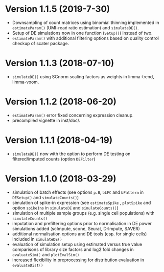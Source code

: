
# Version 1.1.5 (2019-7-30)

* Downsampling of count matrices using binomial thinning implemented in `estimateParam()` (UMI-read ratio estimation) and `simulateDE()`.
* Setup of DE simulations now in one function (`Setup()`) instead of two.
* `estimateParam()` with additional filtering options based on quality control checkup of scater package.

# Version 1.1.3 (2018-07-10)

* `simulateDE()` using SCnorm scaling factors as weights in limma-trend, limma-voom.

# Version 1.1.2 (2018-06-20)

* `estimateParam()` error fixed concerning expression cleanup.
* precompiled vignette in inst/doc/.

# Version 1.1.1 (2018-04-19)

* `simulateDE()` now with the option to perform DE testing on filtered/imputed counts (option `DEFilter`)

# Version 1.1.0 (2018-03-29)

* simulation of batch effects (see options `p.B`, `bLFC` and `bPattern` in `DESetup()` and `simulateCounts()`)
* simulation of spike-in expression (see `estimateSpike` , `plotSpike` and option `spikeIns` in `simulateDE` and `simulateCounts()`)
* simulation of multiple sample groups (e.g. single cell populations) with `simulateCounts()`
* imputation and prefiltering options prior to normalisation in DE power simulations added (scImpute, scone, Seurat, DrImpute, SAVER)
* additional normalisation options and DE tools (esp. for single cells) included in `simulateDE()`
* evaluation of simulation setup using estimated versus true value comparisons of library size factors and log2 fold changes in `evaluateSim()` and `plotEvalSim()`
* increased flexibility in preprocessing for distribution evaluation in `evaluateDist()`

